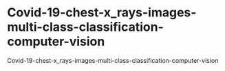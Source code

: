 # Covid-19-chest-x_rays-images-multi-class-classification-computer-vision
Covid-19-chest-x_rays-images-multi-class-classification-computer-vision
